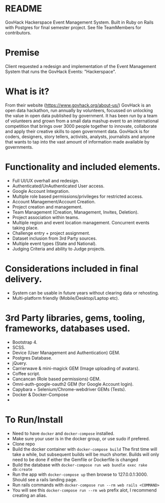 # README
GovHack Hackerspace Event Management System. Built in Ruby on Rails with Postgres for final semester project. See file TeamMembers for contributors.

# Premise
Client requested a redesign and implementation of the Event Management System that runs the GovHack Events: "Hackerspace".  

# What is it?
From their website (https://www.govhack.org/about-us/) GovHack is an open data hackathon, run annually by volunteers, focussed on unlocking the value in open data published by government. It has been run by a team of volunteers and grown from a small data mashup event to an international competition that brings over 3000 people together to innovate, collaborate and apply their creative skills to open government data. GovHack is for coders, designers, story tellers, activists, analysts, journalists and anyone that wants to tap into the vast amount of information made available by governments.

# Functionality and included elements.
- Full UI/UX overhall and redesign.
- Authenticated/UnAuthenticated User access.
- Google Account Integration.
- Multiple role based permissions/privileges for restricted access.
- Account Management/Account Creation.
- Project creation and management.
- Team Management (Creation, Management, Invites, Deletion).
- Project association within teams.
- Multiple region and event location management. Concurrent events taking place.
- Challenge entry + project assignment.
- Dataset inclusion from 3rd Party sources.
- Multiple event types (State and National).
- Judging Criteria and ability to Judge projects.

# Considerations included in final delivery.
- System can be usable in future years without clearing data or rehosting.
- Multi-platform friendly (Mobile/Desktop/Laptop etc).

# 3rd Party libraries, gems, tooling, frameworks, databases used.
- Bootstrap 4.
- SCSS.
- Device (User Management and Authentication) GEM.
- Postgres Database.
- jQuery.
- Carrierwave & mini-magick GEM (Image uploading of avatars).
- Coffee script.
- Cancancan (Role based permissions) GEM.
- Omni-auth-google-oauth2 GEM (for Google Account login).
- Capybara + Selenium/Chrome-webdriver GEMs (Tests).
- Docker & Docker-Compose
-
# To Run/Install
* Need to have `docker` and `docker-compose` installed. 
* Make sure your user is in the docker group, or use sudo if prefered.
* Clone repo  
* Build the docker container with `docker-compose build` The first time will 
take a while, but subsequent builds will be much shorter. Builds will only need to be done if either the Gemfile or Dockerfile is changed
* Build the database with `docker-compose run web bundle exec rake db:create`
* Run the app with `docker-compose up` then browse to 127.0.0.1:3000. Should see a rails landing page.
* Run rails commands with `docker-compose run --rm web rails <COMMAND>`
* You will see this `docker-compose run --rm web` prefix alot, I recommend creating an alias. 
